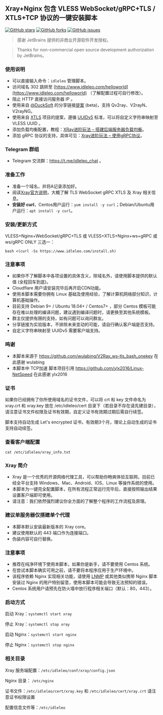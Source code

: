 ## Xray+Nginx 包含 VLESS WebSocket/gRPC+TLS / XTLS+TCP 协议的一键安装脚本
[![GitHub stars](https://img.shields.io/github/stars/hello-yunshu/Xray_bash_onekey?color=%230885ce)](https://github.com/hello-yunshu/Xray_bash_onekey/stargazers) [![GitHub forks](https://img.shields.io/github/forks/hello-yunshu/Xray_bash_onekey?color=%230885ce)](https://github.com/hello-yunshu/Xray_bash_onekey/network) [![GitHub issues](https://img.shields.io/github/issues/hello-yunshu/Xray_bash_onekey)](https://github.com/hello-yunshu/Xray_bash_onekey/issues)

> 感谢 JetBrains 提供的非商业开源软件开发授权。

> Thanks for non-commercial open source development authorization by JetBrains。

### 使用说明
* 可以直接输入命令：`idleleo` 管理脚本。
* 访问域名 302 跳转至 [https://www.idleleo.com/helloworld](https://www.idleleo.com/helloworld) （了解配置过程可自行修改）。
* 阻止 HTTP 直接访问服务器 IP 。
* 使用来自 [@DuckSoft](https://github.com/DuckSoft) 的分享链接[提案](https://github.com/XTLS/Xray-core/issues/91) (beta)，支持 Qv2ray、V2rayN、V2rayNG。
* 使用来自 [XTLS](https://github.com/XTLS/Xray-core/issues/158) 项目的提案，遵循 [UUIDv5](https://tools.ietf.org/html/rfc4122#section-4.3) 标准，可以将自定义字符串映射至 VLESS UUID 。
* 添加负载均衡配置，教程：[XRay进阶玩法 – 搭建后端服务器负载均衡](https://www.idleleo.com/04/5136.html)。
* 添加 gRPC 协议的支持，具体可见：[Xray进阶玩法 – 使用gRPC协议](https://www.idleleo.com/05/5225.html)。

### Telegram 群组
* Telegram 交流群：https://t.me/idleleo_chat 。

### 准备工作
* 准备一个域名，并将A记录添加好。
* 阅读[Xray官方说明](https://xtls.github.io)，大概了解 TLS WebSocket gRPC XTLS 及 Xray 相关信息。
* **安装好 curl**，Centos用户运行：`yum install -y curl`；Debian/Ubuntu用户运行：`apt install -y curl`。

### 安装/更新方式
VLESS+Nginx+WebSocket/gRPC+TLS 或 VLESS+XTLS+Nginx+ws+gRPC  或 ws/gRPC ONLY 三选一：
```
bash <(curl -Ss https://www.idleleo.com/install.sh)
```

### 注意事项
* 如果你不了解脚本中各项设置的具体含义，除域名外，请使用脚本提供的默认值 (全程回车到底)。
* Cloudflare 用户请安装完毕后再开启CDN功能。
* 使用本脚本需要你拥有 Linux 基础及使用经验，了解计算机网络部分知识，计算机基础操作。
* 目前支持 Debian 9+ / Ubuntu 18.04+ / Centos7+ ，部分 Centos 模板可能存在难以处理的编译问题，建议遇到编译问题时，请更换至其他系统模板。
* 群主仅提供有限的支持，如有问题可以询问群友。
* 分享链接为实验版本，不排除未来变动的可能，请自行确认客户端是否支持。
* 自定义字符串映射至 UUIDv5 需要客户端支持。

### 鸣谢
* 本脚本来源于 https://github.com/wulabing/V2Ray_ws-tls_bash_onekey 在此感谢 wulabing
* 本脚本中 TCP加速 脚本项目引用 https://github.com/ylx2016/Linux-NetSpeed 在此感谢 ylx2016

### 证书
如果你已经拥有了你所使用域名的证书文件，可以将 crt 和 key 文件命名为 xray.crt 和 xray.key 放在 /etc/idleleo/cert 目录下（若目录不存在请先建目录），请注意证书文件权限及证书有效期，自定义证书有效期过期后需自行续签。

脚本支持自动生成 Let's encrypted 证书，有效期3个月，理论上自动生成的证书支持自动续签。

### 查看客户端配置
`cat /etc/idleleo/xray_info.txt`

### Xray 简介

* Xray 是一个优秀的开源网络代理工具，可以帮助你畅爽体验互联网，目前已经全平台支持 Windows、Mac、Android、IOS、Linux 等操作系统的使用。
* 本脚本为一键完全配置脚本，在所有流程正常运行完毕后，直接按照输出结果设置客户端即可使用。
* 请注意：我们依然强烈建议你全方面的了解整个程序的工作流程及原理。

### 建议单服务器仅搭建单个代理
* 本脚本默认安装最新版本的 Xray core。
* 建议使用默认的 443 端口作为连接端口。
* 伪装内容可自行替换。

### 注意事项
* 推荐在纯净环境下使用本脚本，如果你是新手，请不要使用 Centos 系统。
* 在尝试本脚本确实可用之前，请不要将本程序应用于生产环境中。
* 该程序依赖 Nginx 实现相关功能，请使用 [LNMP](https://lnmp.org) 或其他类似携带 Nginx 脚本安装过 Nginx 的用户特别留意，使用本脚本可能会导致无法预知的错误。
* Centos 系统用户请预先在防火墙中放行程序相关端口（默认：80，443）。


### 启动方式

启动 Xray：`systemctl start xray`

停止 Xray：`systemctl stop xray`

启动 Nginx：`systemctl start nginx`

停止 Nginx：`systemctl stop nginx`

### 相关目录

Xray 服务端配置：`/etc/idleleo/conf/xray/config.json`

Nginx 目录： `/etc/nginx`

证书文件：`/etc/idleleo/cert/xray.key` 和 `/etc/idleleo/cert/xray.crt` 请注意证书权限设置

配置信息文件等：`/etc/idleleo`
